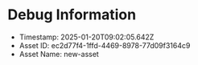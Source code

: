 
# Debug Information
- Timestamp: 2025-01-20T09:02:05.642Z
- Asset ID: ec2d77f4-1ffd-4469-8978-77d09f3164c9
- Asset Name: new-asset
